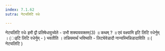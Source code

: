 ```yaml
---
index: 7.1.62
sutra: नेट्यलिटि रधेः

---
```

 नेट्यलिटि रधेः इमौ द्वौ प्रतिषेधावुच्येते - उभौ शक्याववक्तम्(3) ॥ कथम् ? ॥ एवं वक्ष्यामि इटि लिटि रधेर्नुम् । (ःइटि लिटि रधेर्नुम् - ) भवतीति । तन्नियमार्थं भविष्यति - लिट्येवेडादौ नान्यस्मिन्निडादाविति ॥ ( नेट्यलिटि ) 